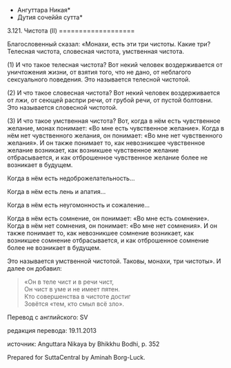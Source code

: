 * Ангуттара Никая*
* Дутия сочеййя сутта*

3\.121\. Чистота \(II\)
\=\=\=\=\=\=\=\=\=\=\=\=\=\=\=\=\=\=\=

Благословенный сказал: «Монахи, есть эти три чистоты\. Какие три? Телесная чистота, словесная чистота, умственная чистота\.

\(1\) И что такое телесная чистота? Вот некий человек воздерживается от уничтожения жизни, от взятия того, что не дано, от неблагого сексуального поведения\. Это называется телесной чистотой\.

\(2\) И что такое словесная чистота? Вот некий человек воздерживается от лжи, от сеющей распри речи, от грубой речи, от пустой болтовни\. Это называется словесной чистотой\.

\(3\) И что такое умственная чистота? Вот, когда в нём есть чувственное желание, монах понимает: «Во мне есть чувственное желание»\. Когда в нём нет чувственного желания, он понимает: «Во мне нет чувственного желания»\. И он также понимает то, как невозникшее чувственное желание возникает, как возникшее чувственное желание отбрасывается, и как отброшенное чувственное желание более не возникает в будущем\.

Когда в нём есть недоброжелательность…

Когда в нём есть лень и апатия…

Когда в нём есть неугомонность и сожаление…

Когда в нём есть сомнение, он понимает: «Во мне есть сомнение»\. Когда в нём нет сомнения, он понимает: «Во мне нет сомнения»\. И он также понимает то, как невозникшее сомнение возникает, как возникшее сомнение отбрасывается, и как отброшенное сомнение более не возникает в будущем\.

Это называется умственной чистотой\. Таковы, монахи, три чистоты»\. И далее он добавил:

> «Он в теле чист и в речи чист,  
> Он чист в уме и не имеет пятен\.  
> Кто совершенства в чистоте достиг  
> Зовётся «тем, кто смыл всё зло»\.

Перевод с английского: SV

редакция перевода: 19\.11\.2013

источник: Anguttara Nikaya by Bhikkhu Bodhi, p\. 352

Prepared for SuttaCentral by Aminah Borg\-Luck\.